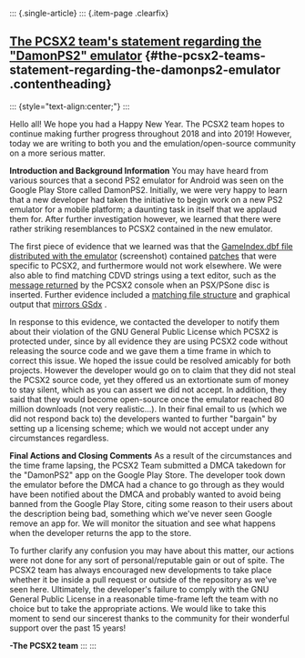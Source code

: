 ::: {.single-article}
::: {.item-page .clearfix}
## [The PCSX2 team's statement regarding the "DamonPS2" emulator](/286-the-pcsx2-team-s-statement-regarding-the-damonps2-emulator.html) {#the-pcsx2-teams-statement-regarding-the-damonps2-emulator .contentheading}

::: {style="text-align:center;"}
:::

Hello all! We hope you had a Happy New Year. The PCSX2 team hopes to
continue making further progress throughout 2018 and into 2019! However,
today we are writing to both you and the emulation/open-source community
on a more serious matter.

**Introduction and Background Information**
You may have heard from various sources that a second PS2 emulator for
Android was seen on the Google Play Store called DamonPS2. Initially, we
were very happy to learn that a new developer had taken the initiative
to begin work on a new PS2 emulator for a mobile platform; a daunting
task in itself that we applaud them for. After further investigation
however, we learned that there were rather striking resemblances to
PCSX2 contained in the new emulator.

The first piece of evidence that we learned was that the [GameIndex.dbf
file distributed with the
emulator](/images/stories/frontend/damonps2/gameindex.dbf.jpg)
(screenshot) contained
[patches](/images/stories/frontend/damonps2/patches.jpg) that were
specific to PCSX2, and furthermore would not work elsewhere. We were
also able to find matching CDVD strings using a text editor, such as the
[message
returned](/images/stories/frontend/damonps2/message-returned2.jpg) by
the PCSX2 console when an PSX/PSone disc is inserted. Further evidence
included a [matching file
structure](/images/stories/frontend/damonps2/file-structure.png) and
graphical output that [mirrors
GSdx](/images/stories/frontend/damonps2/gsdx.jpg) .

In response to this evidence, we contacted the developer to notify them
about their violation of the GNU General Public License which PCSX2 is
protected under, since by all evidence they are using PCSX2 code without
releasing the source code and we gave them a time frame in which to
correct this issue. We hoped the issue could be resolved amicably for
both projects. However the developer would go on to claim that they did
not steal the PCSX2 source code, yet they offered us an extortionate sum
of money to stay silent, which as you can assert we did not accept. In
addition, they said that they would become open-source once the emulator
reached 80 million downloads (not very realistic...). In their final
email to us (which we did not respond back to) the developers wanted to
further "bargain" by setting up a licensing scheme; which we would not
accept under any circumstances regardless.

**Final Actions and Closing Comments**
As a result of the circumstances and the time frame lapsing, the PCSX2
Team submitted a DMCA takedown for the "DamonPS2" app on the Google
Play Store. The developer took down the emulator before the DMCA had a
chance to go through as they would have been notified about the DMCA and
probably wanted to avoid being banned from the Google Play Store, citing
some reason to their users about the description being bad, something
which we've never seen Google remove an app for. We will monitor the
situation and see what happens when the developer returns the app to the
store.

To further clarify any confusion you may have about this matter, our
actions were not done for any sort of personal/reputable gain or out of
spite. The PCSX2 team has always encouraged new developments to take
place whether it be inside a pull request or outside of the repository
as we've seen here. Ultimately, the developer's failure to comply with
the GNU General Public License in a reasonable time-frame left the team
with no choice but to take the appropriate actions. We would like to
take this moment to send our sincerest thanks to the community for their
wonderful support over the past 15 years!

**-The PCSX2 team**
:::
:::
